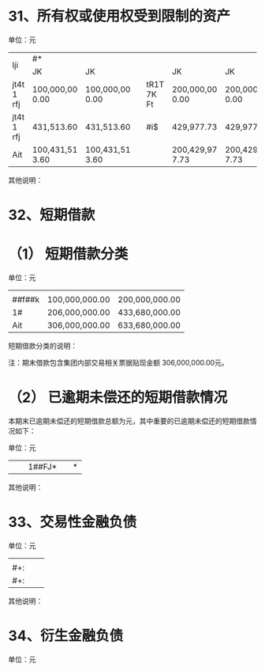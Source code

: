 # 31、所有权或使用权受到限制的资产

单位：元

<table><tr><td rowspan="2">Iji </td><td colspan="4">#*</td><td colspan="4"></td></tr><tr><td>JK </td><td>JK </td><td></td><td></td><td>JK </td><td>JK </td><td></td><td>XR#</td></tr><tr><td>jt4t 1 rfj</td><td>100,000,00 0.00</td><td>100,000,00 0.00</td><td></td><td>tR1T 7K Ft</td><td>200,000,00 0.00</td><td>200,000,00 0.00</td><td></td><td>tR1T 7K C</td></tr><tr><td>jt4t 1 rfj</td><td>431,513.60</td><td>431,513.60</td><td></td><td>#i$</td><td>429,977.73</td><td>429,977.73</td><td>#t</td><td></td></tr><tr><td>Ait</td><td>100,431,51 3.60</td><td>100,431,51 3.60</td><td></td><td></td><td>200,429,97 7.73</td><td>200,429,97 7.73</td><td></td><td></td></tr></table>

其他说明：

# 32、短期借款

# （1） 短期借款分类

单位：元  

<table><tr><td></td><td></td><td></td></tr><tr><td>##f##k</td><td>100,000,000.00</td><td>200,000,000.00</td></tr><tr><td>1#</td><td>206,000,000.00</td><td>433,680,000.00</td></tr><tr><td>Ait</td><td>306,000,000.00</td><td>633,680,000.00</td></tr></table>

短期借款分类的说明：

注：期末借款包含集团内部交易相关票据贴现金额 306,000,000.00元。

# （2） 已逾期未偿还的短期借款情况

本期末已逾期未偿还的短期借款总额为元，其中重要的已逾期未偿还的短期借款情况如下：

单位：元

<table><tr><td></td><td></td><td>1##FJ*</td><td></td><td>*</td></tr></table>

其他说明：

# 33、交易性金融负债

单位：元  

<table><tr><td></td><td></td><td></td></tr><tr><td>#+:</td><td></td><td></td></tr><tr><td>#+:</td><td></td><td></td></tr></table>

其他说明：

# 34、衍生金融负债

单位：元
